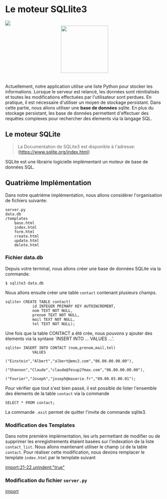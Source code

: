 # Le moteur SQLlite3


<div>
<img src="https://img.shields.io/badge/sqlite-v3.13-brightgreen.svg"> 
</div>

<div style="text-align:center;">
<img src="https://upload.wikimedia.org/wikipedia/commons/3/38/SQLite370.svg" height="150" style="padding-bottom: 20px;"/>
</div>


Actuellement, notre application utilise une liste Python pour stocker les informations. Lorsque le serveur est relancé, les données sont réinitialisés et toutes les modifications effectuées par l'utilisateur sont perdues. En pratique, il est nécessaire d'utiliser un moyen de stockage persistant. Dans cette partie, nous allons utiliser une **base de données** sqlite. En plus du stockage persistant, les base de données permettent d'effectuer des requêtes complexes pour rechercher des élements via la langage SQL.

## Le moteur SQLite

> La Documentation de SQLite3 est disponible à l'adresse: (https://www.sqlite.org/index.html)


SQLite est une librairie logicielle implémentant un moteur de base de données SQL.


## Quatrième Implémentation

Dans notre quatrième implémentation, nous allons considérer l'organisation de fichiers suivante:

```
server.py
data.db
/templates
    base.html
    index.html
    form.html
    create.html
    update.html
    delete.html
```


### Fichier data.db

Depuis votre terminal, nous allons créer une base de données SQLite via la commande:

```
$ sqlite3 data.db
```

Nous allons ensuite créer une table `contact` contenant plusieurs champs.

```
sqlite> CREATE TABLE contact(
            id INTEGER PRIMARY KEY AUTOINCREMENT,
            nom TEXT NOT NULL,
            prenom TEXT NOT NULL,
            mail TEXT NOT NULL,
            tel TEXT NOT NULL);
```

Une fois que la table CONTACT a été crée, nous pouvons y ajouter des élements via la syntaxe `INSERT INTO ... VALUES ...'.

```
sqlite> INSERT INTO CONTACT (nom,prenom,mail,tel)
            VALUES
                ("Einstein","Albert","albert@emc2.com","06.00.00.00.00"),
                ("Shannon","Claude","claude@fesup2fmax.com","06.00.00.00.00"),
                ("Fourier","Joseph","joseph@maserie.fr","09.00.03.00.01");
```

Pour vérifier que tout s'est bien passé, il est possible de lister l'ensemble des élements de la table `contact` via la commande

```
SELECT * FROM contact;
```

La commande `.exit` permet de quitter l'invite de commande sqlite3.

### Modification des Templates

Dans notre première implémentation, les urls permettant de modifier ou de supprimer les enregistrements étaient basées sur l'indexation de la liste `contact_list`. Nous allons maintenant utiliser le champ `ìd` de la table `contact`. Pour réaliser cette modification, nous devons remplacer le template `ìndex.html` par le template suivant

[import:21-22,unindent:"true"](./src/src5/templates/index.html)

### Modification du fichier `server.py`

[import](./src/src5/server.py)


